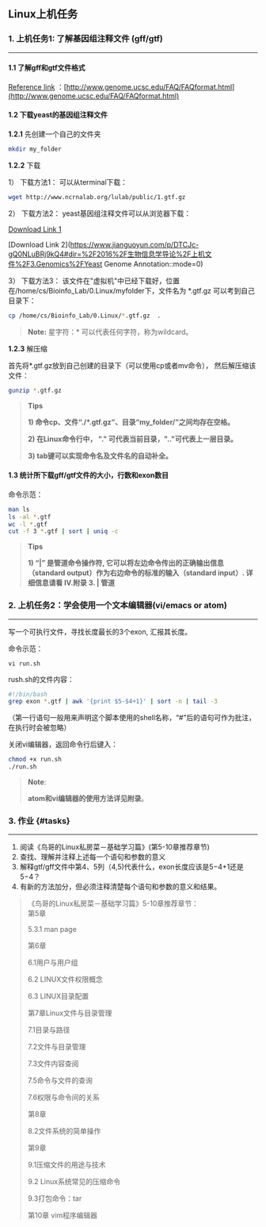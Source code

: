 ## Linux上机任务

### 1. 上机任务1: 了解基因组注释文件 \(gff/gtf\)

---

#### 1.1 了解gff和gtf文件格式

[Reference link](http://www.genome.ucsc.edu/FAQ/FAQformat.html) ：[http://www.genome.ucsc.edu/FAQ/FAQformat.html](http://www.genome.ucsc.edu/FAQ/FAQformat.html)

#### 1.2 下载yeast的基因组注释文件

**1.2.1** 先创建一个自己的文件夹

```bash
mkdir my_folder
```

**1.2.2** 下载

1） 下载方法1： 可以从terminal下载：

```bash
wget http://www.ncrnalab.org/lulab/public/1.gtf.gz
```

2） 下载方法2： yeast基因组注释文件可以从浏览器下载：

[Download Link 1](https://github.com/lulab/training_book/blob/master/.gitbook/files/Saccharomyces_cerevisiae.R64-1-1.77.gtf.gz)

[Download Link 2](https://www.jianguoyun.com/p/DTCJc-gQ0NLuBRj9kQ4#dir=%2F2016%2F生物信息学导论%2F上机文件%2F3.Genomics%2FYeast Genome Annotation::mode=0)

3） 下载方法3： 该文件在"虚拟机"中已经下载好，位置在/home/cs/Bioinfo\_Lab/0.Linux/myfolder下，文件名为 \*.gtf.gz 可以考到自己目录下：

```bash
cp /home/cs/Bioinfo_Lab/0.Linux/*.gtf.gz  .
```

> **Note:** 星字符：\* 可以代表任何字符，称为wildcard。

**1.2.3** 解压缩

首先将\*.gtf.gz放到自己创建的目录下（可以使用cp或者mv命令）， 然后解压缩该文件：

```bash
gunzip *.gtf.gz
```

> **Tips**
>
> **1\) 命令cp、文件“./\*.gtf.gz”、目录“my\_folder/”之间均存在空格。**
>
> **2\) 在Linux命令行中， "." 可代表当前目录，".."可代表上一层目录。**
>
> **3\) tab键可以实现命令名及文件名的自动补全。**

#### 1.3 统计所下载gff/gtf文件的大小，行数和exon数目

命令示范：

```bash
man ls
ls -al *.gtf
wc -l *.gtf
cut -f 3 *.gtf | sort | uniq -c
```

> **Tips**
>
> **1\) “\|” 是管道命令操作符, 它可以将左边命令传出的正确输出信息（standard output）作为右边命令的标准的输入（standard input）. 详细信息请看 IV.附录 3. \| 管道**

### 2. 上机任务2：学会使用一个文本编辑器\(vi/emacs or atom\)

---

写一个可执行文件，寻找长度最长的3个exon, 汇报其长度。

命令示范：

`vi run.sh`

rush.sh的文件内容：

```bash
#!/bin/bash   
grep exon *.gtf | awk '{print $5-$4+1}' | sort -n | tail -3
```

（第一行语句一般用来声明这个脚本使用的shell名称，“\#”后的语句可作为批注，在执行时会被忽略）

关闭vi编辑器，返回命令行后键入：

```bash
chmod +x run.sh
./run.sh
```

> **Note**:
>
> **atom和vi编辑器的使用方法详见附录**。

### 3. 作业 {#tasks}

---

1. 阅读《鸟哥的Linux私房菜－基础学习篇》\(第5-10章推荐章节\)
2. 查找、理解并注释上述每一个语句和参数的意义
3. 解释gtf/gff文件中第4、5列（$4,$5\)代表什么，exon长度应该是$5-$4+1还是$5-$4？
4. 有新的方法加分，但必须注释清楚每个语句和参数的意义和结果。


> 《鸟哥的Linux私房菜－基础学习篇》5-10章推荐章节：  
   > 第5章
   >
   > 5.3.1 man page
   >
   > 第6章
   >
   > 6.1用户与用户组
   >
   > 6.2 LINUX文件权限概念
   >
   > 6.3 LINUX目录配置
   >
   > 第7章Linux文件与目录管理
   >
   > 7.1目录与路径
   >
   > 7.2文件与目录管理
   >
   > 7.3文件内容查阅
   >
   > 7.5命令与文件的查询
   >
   > 7.6权限与命令间的关系
   >
   > 第8章
   >
   > 8.2文件系统的简单操作
   >
   > 第9章
   >
   > 9.1压缩文件的用途与技术
   >
   > 9.2 Linux系统常见的压缩命令
   >
   > 9.3打包命令：tar
   > 
   > 第10章 vim程序编辑器




   
   




